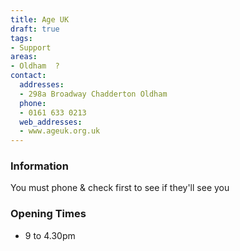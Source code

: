 ```yaml
---
title: Age UK
draft: true
tags:
- Support
areas:
- Oldham  ?
contact:
  addresses:
  - 298a Broadway Chadderton Oldham
  phone:
  - 0161 633 0213
  web_addresses:
  - www.ageuk.org.uk
---
```


### Information
You must phone & check first to see if they'll see you  

### Opening Times
* 9 to 4.30pm

